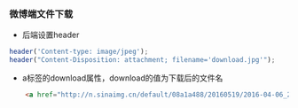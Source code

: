 ### 微博端文件下载

- 后端设置header
```javascript
header('Content-type: image/jpeg'); 
header("Content-Disposition: attachment; filename='download.jpg'"); 
```
- a标签的download属性，download的值为下载后的文件名
```html
    <a href="http://n.sinaimg.cn/default/08a1a488/20160519/2016-04-06_215936.pdf" download="2016-04-06_223411.pdf">下载</a>
```